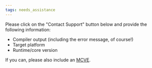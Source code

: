 ```yaml
---
tags: needs_assistance
---
```


Please click on the "Contact Support" button below and provide the following information:

* Compiler output (including the error message, of course!)
* Target platform
* Runtime/core version

If you can, please also include an [MCVE](https://stackoverflow.com/help/mcve).
